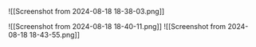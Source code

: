 
![[Screenshot from 2024-08-18 18-38-03.png]]

![[Screenshot from 2024-08-18 18-40-11.png]]
![[Screenshot from 2024-08-18 18-43-55.png]]


